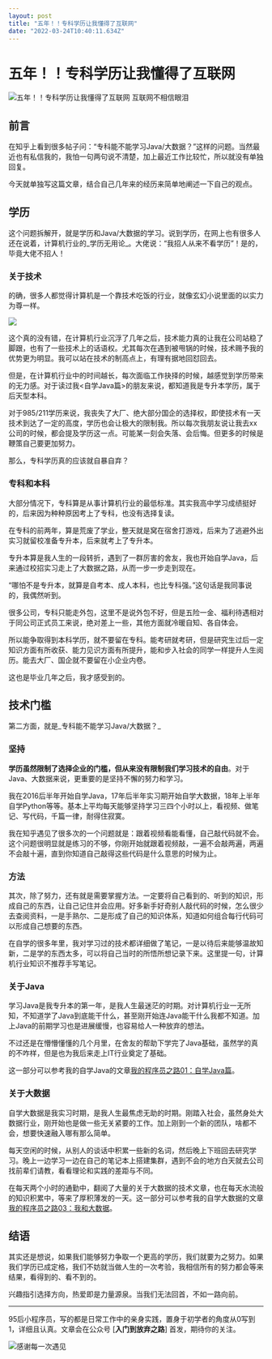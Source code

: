 ```yaml
---
layout: post
title: "五年！！专科学历让我懂得了互联网"
date: "2022-03-24T10:40:11.634Z"
---
```

五年！！专科学历让我懂得了互联网
================

![五年！！专科学历让我懂得了互联网](https://img2022.cnblogs.com/blog/2255797/202203/2255797-20220324113801458-486844325.png) 互联网不相信眼泪

前言
--

在知乎上看到很多帖子问：“专科能不能学习Java/大数据？”这样的问题。当然最近也有私信我的，我怕一句两句说不清楚，加上最近工作比较忙，所以就没有单独回复。

今天就单独写这篇文章，结合自己几年来的经历来简单地阐述一下自己的观点。

学历
--

这个问题拆解开，就是学历和Java/大数据的学习。说到学历，在网上也有很多人还在说着，计算机行业的_学历无用论_。大佬说：“我招人从来不看学历”！是的，毕竟大佬不招人！

### 关于技术

的确，很多人都觉得计算机是一个靠技术吃饭的行业，就像玄幻小说里面的以实力为尊一样。

![](https://img-blog.csdnimg.cn/img_convert/6d2efb354512309916b8c3ffb0dd9086.png)

这个真的没有错，在计算机行业沉浮了几年之后，技术能力真的让我在公司站稳了脚跟，也有了一些技术上的话语权。尤其每次在遇到被甩锅的时候，技术赐予我的优势更为明显。我可以站在技术的制高点上，有理有据地回怼回去。

但是，在计算机行业中的时间越长，每次面临工作抉择的时候，越感觉到学历带来的无力感。对于读过我<自学Java篇>的朋友来说，都知道我是专升本学历，属于后天型本科。

对于985/211学历来说，我丧失了大厂、绝大部分国企的选择权，即使技术有一天技术到达了一定的高度，学历也会让极大的限制我。所以每次我朋友说让我去xx公司的时候，都会提及学历这一点。可能某一刻会失落、会后悔。但更多的时候是鞭策自己要更加努力。

那么，专科学历真的应该就自暴自弃？

### 专科和本科

大部分情况下，专科算是从事计算机行业的最低标准。其实我高中学习成绩挺好的，后来因为种种原因考上了专科，也没有选择复读。

在专科的前两年，算是荒废了学业，整天就是窝在宿舍打游戏，后来为了逃避外出实习就留校准备专升本，后来就考上了专升本。

专升本算是我人生的一段转折，遇到了一群厉害的舍友，我也开始自学Java，后来通过校招实习走上了大数据之路，从而一步一步走到现在。

“哪怕不是专升本，就算是自考本、成人本科，也比专科强。”这句话是我同事说的，我偶然听到。

很多公司，专科只能走外包，这里不是说外包不好，但是五险一金、福利待遇相对于同公司正式员工来说，绝对差上一些，其他方面就冷暖自知、各自体会。

所以能争取得到本科学历，就不要留在专科。能考研就考研，但是研究生过后一定知识方面有所收获、能力见识方面有所提升，能和步入社会的同学一样提升人生阅历。能去大厂、国企就不要留在小企业内卷。

这也是毕业几年之后，我才感受到的。

技术门槛
----

第二方面，就是_专科能不能学习Java/大数据？_

### 坚持

**学历虽然限制了选择企业的门槛，但从来没有限制我们学习技术的自由**。对于Java、大数据来说，更重要的是坚持不懈的努力和学习。

我在2016后半年开始自学Java，17年后半年实习期开始自学大数据，18年上半年自学Python等等。基本上平均每天能够坚持学习三四个小时以上，看视频、做笔记、写代码，千篇一律，耐得住寂寞。

我在知乎遇见了很多次的一个问题就是：跟着视频看能看懂，自己敲代码就不会。这个问题很明显就是练习的不够，你刚开始就跟着视频敲，一遍不会敲两遍，两遍不会敲十遍，直到你知道自己敲得这些代码是什么意思的时候为止。

### 方法

其次，除了努力，还有就是需要掌握方法。一定要将自己看到的、听到的知识，形成自己的东西，让自己记住并会应用。好多新手好奇别人敲代码的时候，怎么很少去查阅资料，一是手熟尔、二是形成了自己的知识体系，知道如何组合每行代码可以形成自己想要的东西。

在自学的很多年里，我对学习过的技术都详细做了笔记，一是以待后来能够温故知新，二是学的东西太多，可以将自己当时的所悟所想记录下来。这里提一句，计算机行业知识不推荐手写笔记。

### 关于Java

学习Java是我专升本的第一年，是我人生最迷茫的时期。对计算机行业一无所知，不知道学了Java到底能干什么，甚至刚开始连Java能干什么我都不知道。加上Java的前期学习也是进展缓慢，也容易给人一种放弃的想法。

不过还是在懵懵懂懂的几个月里，在舍友的帮助下学完了Java基础，虽然学的真的不咋样，但是也为我后来走上IT行业奠定了基础。

这一部分可以参考我的自学Java的文章[我的程序员之路01：自学Java篇](https://www.cnblogs.com/seven0007/p/JavaLearn.html)。

### 关于大数据

自学大数据是我实习时期，是我人生最焦虑无助的时期。刚踏入社会，虽然身处大数据行业，刚开始也是做一些无关紧要的工作。加上刚到一个新的团队，啥都不会，想要快速融入哪有那么简单。

每天空闲的时候，从别人的谈话中积累一些新的名词，然后晚上下班回去研究学习。晚上一边学习一边在自己的笔记本上搭建集群，遇到不会的地方白天就去公司找前辈们请教，看看理论和实践的差距与不同。

在每天两个小时的通勤中，翻阅了大量的关于大数据的技术文章，也在每天水流般的知识积累中，等来了厚积薄发的一天。这一部分可以参考我的自学大数据的文章[我的程序员之路03：我和大数据](https://www.cnblogs.com/seven0007/p/bigdata.html)。

结语
--

其实还是想说，如果我们能够努力争取一个更高的学历，我们就要为之努力。如果我们学历已成定格，我们不妨就当做人生的一次考验，我相信所有的努力都会等来结果，看得到的、看不到的。

兴趣指引选择方向，热爱即是力量源泉。当我们无法回首，不如一路向前。

* * *

95后小程序员，写的都是日常工作中的亲身实践，置身于初学者的角度从0写到1，详细且认真。文章会在公众号 \[**入门到放弃之路**\] 首发，期待你的关注。  
  
![感谢每一次遇见](https://img-blog.csdnimg.cn/20210519233121183.png)